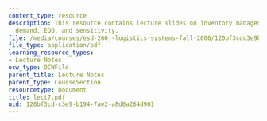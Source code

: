 ```yaml
---
content_type: resource
description: This resource contains lecture slides on inventory management, level
  demand, EOQ, and sensitivity.
file: /media/courses/esd-260j-logistics-systems-fall-2006/120bf3cdc3e9b1947ae2a8d0a264d901_lect7.pdf
file_type: application/pdf
learning_resource_types:
- Lecture Notes
ocw_type: OCWFile
parent_title: Lecture Notes
parent_type: CourseSection
resourcetype: Document
title: lect7.pdf
uid: 120bf3cd-c3e9-b194-7ae2-a8d0a264d901
---
```

